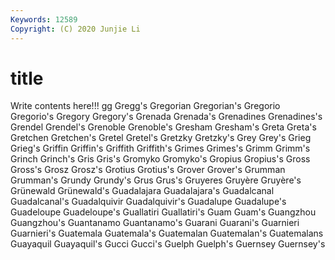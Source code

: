 ```yaml
---
Keywords: 12589
Copyright: (C) 2020 Junjie Li
---
```


# title

Write contents here!!!
gg 
Gregg's 
Gregorian
Gregorian's 
Gregorio 
Gregorio's 
Gregory 
Gregory's 
Grenada 
Grenada's 
Grenadines 
Grenadines's 
Grendel
Grendel's 
Grenoble 
Grenoble's 
Gresham 
Gresham's 
Greta 
Greta's 
Gretchen 
Gretchen's 
Gretel
Gretel's 
Gretzky 
Gretzky's 
Grey 
Grey's 
Grieg 
Grieg's 
Griffin 
Griffin's 
Griffith
Griffith's 
Grimes 
Grimes's 
Grimm 
Grimm's 
Grinch 
Grinch's 
Gris 
Gris's 
Gromyko
Gromyko's 
Gropius 
Gropius's 
Gross 
Gross's 
Grosz 
Grosz's 
Grotius 
Grotius's 
Grover
Grover's 
Grumman 
Grumman's 
Grundy 
Grundy's 
Grus 
Grus's 
Gruyeres 
Gruyère 
Gruyère's
Grünewald 
Grünewald's 
Guadalajara 
Guadalajara's 
Guadalcanal 
Guadalcanal's 
Guadalquivir 
Guadalquivir's 
Guadalupe 
Guadalupe's
Guadeloupe 
Guadeloupe's 
Guallatiri 
Guallatiri's 
Guam 
Guam's 
Guangzhou 
Guangzhou's 
Guantanamo 
Guantanamo's
Guarani 
Guarani's 
Guarnieri 
Guarnieri's 
Guatemala 
Guatemala's 
Guatemalan 
Guatemalan's 
Guatemalans 
Guayaquil
Guayaquil's 
Gucci 
Gucci's 
Guelph 
Guelph's 
Guernsey 
Guernsey's 
